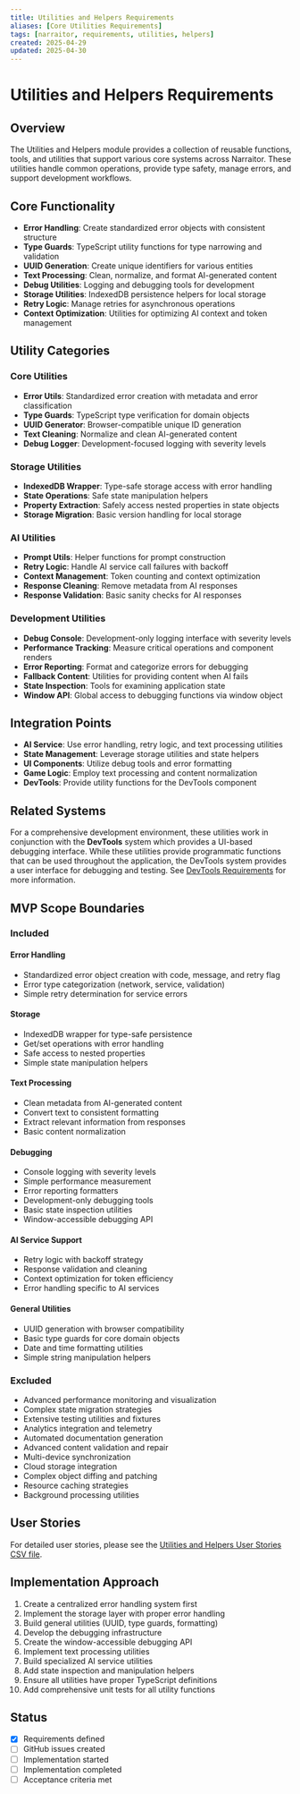 ```yaml
---
title: Utilities and Helpers Requirements
aliases: [Core Utilities Requirements]
tags: [narraitor, requirements, utilities, helpers]
created: 2025-04-29
updated: 2025-04-30
---
```


# Utilities and Helpers Requirements

## Overview
The Utilities and Helpers module provides a collection of reusable functions, tools, and utilities that support various core systems across Narraitor. These utilities handle common operations, provide type safety, manage errors, and support development workflows.

## Core Functionality
- **Error Handling**: Create standardized error objects with consistent structure
- **Type Guards**: TypeScript utility functions for type narrowing and validation
- **UUID Generation**: Create unique identifiers for various entities
- **Text Processing**: Clean, normalize, and format AI-generated content
- **Debug Utilities**: Logging and debugging tools for development
- **Storage Utilities**: IndexedDB persistence helpers for local storage
- **Retry Logic**: Manage retries for asynchronous operations
- **Context Optimization**: Utilities for optimizing AI context and token management

## Utility Categories

### Core Utilities
- **Error Utils**: Standardized error creation with metadata and error classification
- **Type Guards**: TypeScript type verification for domain objects
- **UUID Generator**: Browser-compatible unique ID generation
- **Text Cleaning**: Normalize and clean AI-generated content
- **Debug Logger**: Development-focused logging with severity levels

### Storage Utilities
- **IndexedDB Wrapper**: Type-safe storage access with error handling
- **State Operations**: Safe state manipulation helpers
- **Property Extraction**: Safely access nested properties in state objects
- **Storage Migration**: Basic version handling for local storage

### AI Utilities
- **Prompt Utils**: Helper functions for prompt construction
- **Retry Logic**: Handle AI service call failures with backoff
- **Context Management**: Token counting and context optimization
- **Response Cleaning**: Remove metadata from AI responses
- **Response Validation**: Basic sanity checks for AI responses

### Development Utilities
- **Debug Console**: Development-only logging interface with severity levels
- **Performance Tracking**: Measure critical operations and component renders
- **Error Reporting**: Format and categorize errors for debugging
- **Fallback Content**: Utilities for providing content when AI fails
- **State Inspection**: Tools for examining application state
- **Window API**: Global access to debugging functions via window object

## Integration Points
- **AI Service**: Use error handling, retry logic, and text processing utilities
- **State Management**: Leverage storage utilities and state helpers
- **UI Components**: Utilize debug tools and error formatting
- **Game Logic**: Employ text processing and content normalization
- **DevTools**: Provide utility functions for the DevTools component

## Related Systems
For a comprehensive development environment, these utilities work in conjunction with the **DevTools** system which provides a UI-based debugging interface. While these utilities provide programmatic functions that can be used throughout the application, the DevTools system provides a user interface for debugging and testing. See [DevTools Requirements](./devtools.md) for more information.

## MVP Scope Boundaries

### Included
#### Error Handling
- Standardized error object creation with code, message, and retry flag
- Error type categorization (network, service, validation)
- Simple retry determination for service errors

#### Storage
- IndexedDB wrapper for type-safe persistence
- Get/set operations with error handling
- Safe access to nested properties
- Simple state manipulation helpers

#### Text Processing
- Clean metadata from AI-generated content
- Convert text to consistent formatting
- Extract relevant information from responses
- Basic content normalization

#### Debugging
- Console logging with severity levels
- Simple performance measurement
- Error reporting formatters
- Development-only debugging tools
- Basic state inspection utilities
- Window-accessible debugging API

#### AI Service Support
- Retry logic with backoff strategy
- Response validation and cleaning
- Context optimization for token efficiency
- Error handling specific to AI services

#### General Utilities
- UUID generation with browser compatibility
- Basic type guards for core domain objects
- Date and time formatting utilities
- Simple string manipulation helpers

### Excluded
- Advanced performance monitoring and visualization
- Complex state migration strategies
- Extensive testing utilities and fixtures
- Analytics integration and telemetry
- Automated documentation generation
- Advanced content validation and repair
- Multi-device synchronization
- Cloud storage integration
- Complex object diffing and patching
- Resource caching strategies
- Background processing utilities

## User Stories
For detailed user stories, please see the [Utilities and Helpers User Stories CSV file](./utilities-and-helpers-user-stories.csv).

## Implementation Approach
1. Create a centralized error handling system first
2. Implement the storage layer with proper error handling
3. Build general utilities (UUID, type guards, formatting)
4. Develop the debugging infrastructure 
5. Create the window-accessible debugging API
6. Implement text processing utilities
7. Build specialized AI service utilities
8. Add state inspection and manipulation helpers
9. Ensure all utilities have proper TypeScript definitions
10. Add comprehensive unit tests for all utility functions

## Status
- [x] Requirements defined
- [ ] GitHub issues created
- [ ] Implementation started
- [ ] Implementation completed
- [ ] Acceptance criteria met